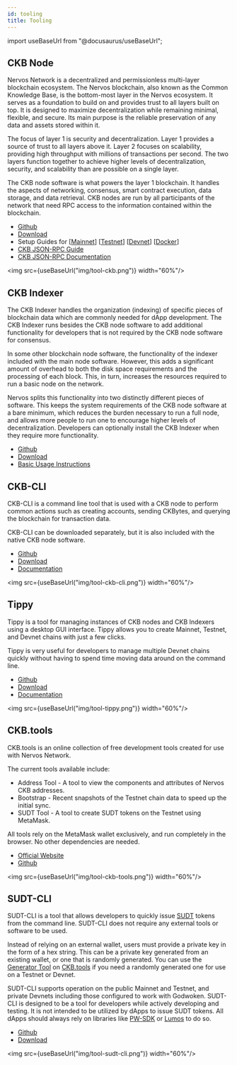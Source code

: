 ```yaml
---
id: tooling
title: Tooling
---
```

import useBaseUrl from "@docusaurus/useBaseUrl";

## CKB Node

Nervos Network is a decentralized and permissionless multi-layer blockchain ecosystem. The Nervos blockchain, also known as the Common Knowledge Base, is the bottom-most layer in the Nervos ecosystem. It serves as a foundation to build on and provides trust to all layers built on top. It is designed to maximize decentralization while remaining minimal, flexible, and secure. Its main purpose is the reliable preservation of any data and assets stored within it.

The focus of layer 1 is security and decentralization. Layer 1 provides a source of trust to all layers above it. Layer 2 focuses on scalability, providing high throughput with millions of transactions per second. The two layers function together to achieve higher levels of decentralization, security, and scalability than are possible on a single layer.

The CKB node software is what powers the layer 1 blockchain. It handles the aspects of networking, consensus, smart contract execution, data storage, and data retrieval. CKB nodes are run by all participants of the network that need RPC access to the information contained within the blockchain.

- [Github](https://github.com/nervosnetwork/ckb)
- [Download](https://github.com/nervosnetwork/ckb/releases)
- Setup Guides for [[Mainnet](https://docs.nervos.org/docs/basics/guides/mainnet)] [[Testnet](https://docs.nervos.org/docs/basics/guides/testnet)] [[Devnet](https://docs.nervos.org/docs/basics/guides/devchain)] [[Docker](https://docs.nervos.org/docs/basics/guides/run-ckb-with-docker)]
- [CKB JSON-RPC Guide](https://docs.nervos.org/docs/reference/rpc)
- [CKB JSON-RPC Documentation](https://github.com/nervosnetwork/ckb/blob/master/rpc/README.md)

<img src={useBaseUrl("img/tool-ckb.png")}  width="60%"/>

## CKB Indexer

The CKB Indexer handles the organization (indexing) of specific pieces of blockchain data which are commonly needed for dApp development. The CKB Indexer runs besides the CKB node software to add additional functionality for developers that is not required by the CKB node software for consensus.

In some other blockchain node software, the functionality of the indexer included with the main node software. However, this adds a significant amount of overhead to both the disk space requirements and the processing of each block. This, in turn, increases the resources required to run a basic node on the network.

Nervos splits this functionality into two distinctly different pieces of software. This keeps the system requirements of the CKB node software at a bare minimum, which reduces the burden necessary to run a full node, and allows more people to run one to encourage higher levels of decentralization. Developers can optionally install the CKB Indexer when they require more functionality.

- [Github](https://github.com/nervosnetwork/ckb-indexer)
- [Download](https://github.com/nervosnetwork/ckb-indexer/releases)
- [Basic Usage Instructions](https://github.com/nervosnetwork/ckb-indexer/blob/master/README.md)

## CKB-CLI

CKB-CLI is a command line tool that is used with a CKB node to perform common actions such as creating accounts, sending CKBytes, and querying the blockchain for transaction data.

CKB-CLI can be downloaded separately, but it is also included with the native CKB node software.

- [Github](https://github.com/nervosnetwork/ckb-cli)
- [Download](https://github.com/nervosnetwork/ckb-cli/releases)
- [Documentation](https://github.com/nervosnetwork/ckb-cli/blob/develop/README.md)

<img src={useBaseUrl("img/tool-ckb-cli.png")}  width="60%"/>

## Tippy

Tippy is a tool for managing instances of CKB nodes and CKB Indexers using a desktop GUI interface. Tippy allows you to create Mainnet, Testnet, and Devnet chains with just a few clicks.

Tippy is very useful for developers to manage multiple Devnet chains quickly without having to spend time moving data around on the command line.

- [Github](https://github.com/nervosnetwork/tippy)
- [Download](https://github.com/nervosnetwork/tippy/releases)
- [Documentation](https://github.com/nervosnetwork/tippy/blob/develop/README.md)

<img src={useBaseUrl("img/tool-tippy.png")}  width="60%"/>

## CKB.tools

CKB.tools is an online collection of free development tools created for use with Nervos Network.

The current tools available include:

- Address Tool - A tool to view the components and attributes of Nervos CKB addresses.
- Bootstrap - Recent snapshots of the Testnet chain data to speed up the initial sync.
- SUDT Tool - A tool to create SUDT tokens on the Testnet using MetaMask.

All tools rely on the MetaMask wallet exclusively, and run completely in the browser. No other dependencies are needed.

- [Official Website](https://ckb.tools/)
- [Github](https://github.com/jordanmack/ckb-tools)

<img src={useBaseUrl("img/tool-ckb-tools.png")}  width="60%"/>

## SUDT-CLI

SUDT-CLI is a tool that allows developers to quickly issue [SUDT](./standards.md#SUDT) tokens from the command line. SUDT-CLI does not require any external tools or software to be used.

Instead of relying on an external wallet, users must provide a private key in the form of a hex string. This can be a private key generated from an existing wallet, or one that is randomly generated. You can use the [Generator Tool](https://ckb.tools/generator) on [CKB.tools](#ckbtools) if you need a randomly generated one for use on a Testnet or Devnet.

SUDT-CLI supports operation on the public Mainnet and Testnet, and private Devnets including those configured to work with Godwoken. SUDT-CLI is designed to be a tool for developers while actively developing and testing. It is not intended to be utilized by dApps to issue SUDT tokens. All dApps should always rely on libraries like [PW-SDK](./frameworks.md#pw-sdk) or [Lumos](https://github.com/nervosnetwork/lumos) to do so.

- [Github](https://github.com/jordanmack/sudt-cli)
- [Download](https://github.com/jordanmack/sudt-cli/releases)

<img src={useBaseUrl("img/tool-sudt-cli.png")}  width="60%"/>